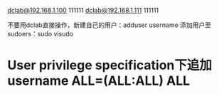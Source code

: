 dclab@192.168.1.100    111111
dclab@192.168.1.111    111111

不要用dclab直接操作，新建自己的用户：adduser username
添加用户至sudoers：sudo visudo
# User privilege specification下追加username	ALL=(ALL:ALL) ALL
